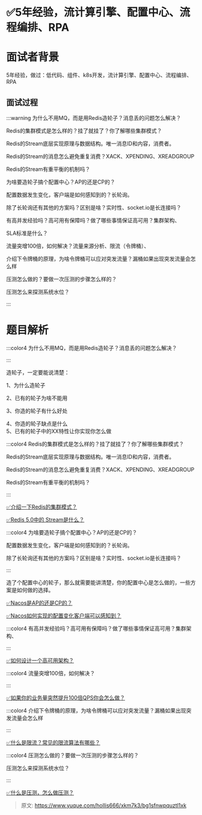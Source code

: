 # ✅5年经验，流计算引擎、配置中心、流程编排、RPA

# 面试者背景


5年经验，做过：低代码、组件、k8s开发，流计算引擎、配置中心、流程编排、RPA



## 面试过程


:::warning
为什么不用MQ，而是用Redis造轮子？消息丢的问题怎么解决？

Redis的集群模式是怎么样的？挂了就挂了？你了解哪些集群模式？

Redis的Stream底层实现原理与数据结构。唯一消息ID和内容，消费者。

Redis的Stream的消息怎么避免重复消费？XACK、XPENDING、XREADGROUP

Redis的Stream有重平衡的机制吗？

为啥要造轮子搞个配置中心？AP的还是CP的？

配置数据发生变化，客户端是如何感知到的？长轮询。

除了长轮询还有其他的方案吗？区别是啥？实时性、socket.io是长连接吗？

有高并发经验吗？高可用有保障吗？做了哪些事情保证高可用？集群架构、

SLA标准是什么？

流量突增100倍，如何解决？流量来源分析、限流（令牌桶）、

介绍下令牌桶的原理，为啥令牌桶可以应对突发流量？漏桶如果出现突发流量会怎么样

压测怎么做的？要做一次压测的步骤怎么样的？

压测怎么来探测系统水位？

:::

# 题目解析


:::color4
为什么不用MQ，而是用Redis造轮子？消息丢的问题怎么解决？

:::



造轮子，一定要能说清楚：

1、为什么造轮子

2、已有的轮子为啥不能用

3、你造的轮子有什么好处

4、你造的轮子缺点是什么  
5、已有的轮子中的XX特性让你实现你怎么做



:::color4
Redis的集群模式是怎么样的？挂了就挂了？你了解哪些集群模式？

Redis的Stream底层实现原理与数据结构。唯一消息ID和内容，消费者。

Redis的Stream的消息怎么避免重复消费？XACK、XPENDING、XREADGROUP

Redis的Stream有重平衡的机制吗？

:::



[✅介绍一下Redis的集群模式？](https://www.yuque.com/hollis666/xkm7k3/namhuv165lorwudw)



[✅Redis 5.0中的 Stream是什么？](https://www.yuque.com/hollis666/xkm7k3/qehw9x86oxl0r0sc)



:::color4
为啥要造轮子搞个配置中心？AP的还是CP的？

配置数据发生变化，客户端是如何感知到的？长轮询。

除了长轮询还有其他的方案吗？区别是啥？实时性、socket.io是长连接吗？

:::



造了个配置中心的轮子，那么就需要能讲清楚，你的配置中心是怎么做的，一些方案是如何做的选择。



[✅Nacos是AP的还是CP的？](https://www.yuque.com/hollis666/xkm7k3/ed9gu0mf5q4u1pw6)



[✅Nacos如何实现的配置变化客户端可以感知到？](https://www.yuque.com/hollis666/xkm7k3/icbk1rndq13ku07o)



:::color4
有高并发经验吗？高可用有保障吗？做了哪些事情保证高可用？集群架构、

:::



[✅如何设计一个高可用架构？](https://www.yuque.com/hollis666/xkm7k3/vyg778x53xe6elwe)



:::color4
流量突增100倍，如何解决？

:::



[✅如果你的业务量突然提升100倍QPS你会怎么做？](https://www.yuque.com/hollis666/xkm7k3/vmymwg4epv4o24lc)



:::color4
介绍下令牌桶的原理，为啥令牌桶可以应对突发流量？漏桶如果出现突发流量会怎么样

:::



[✅什么是限流？常见的限流算法有哪些？](https://www.yuque.com/hollis666/xkm7k3/aw1zho)



:::color4
压测怎么做的？要做一次压测的步骤怎么样的？

压测怎么来探测系统水位？

:::



[✅什么是压测，怎么做压测？](https://www.yuque.com/hollis666/xkm7k3/wrzi8qgk7ridgslp)





> 原文: <https://www.yuque.com/hollis666/xkm7k3/bg1sfnwpquztl1xk>